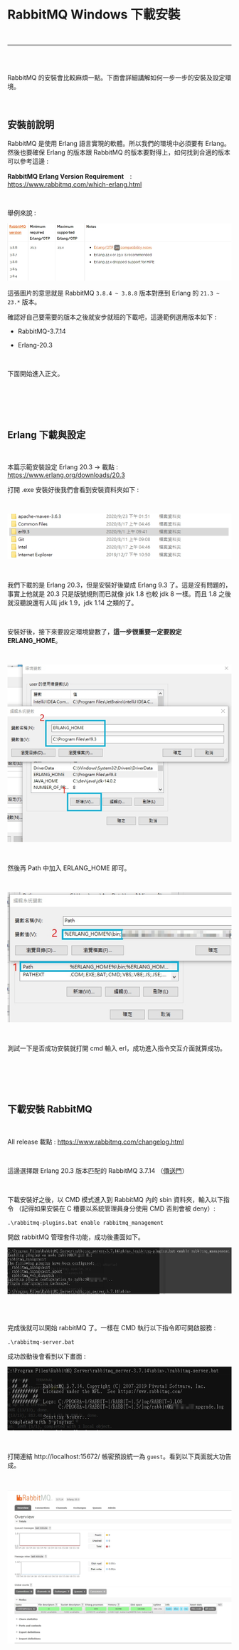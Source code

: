 # RabbitMQ Windows 下載安裝

<br>

---

<br>
<br>

RabbitMQ 的安裝會比較麻煩一點。下面會詳細講解如何一步一步的安裝及設定環境。

<br>

## 安裝前說明

RabbitMQ 是使用 Erlang 語言實現的軟體。所以我們的環境中必須要有 Erlang。然後也要確保 Erlang 的版本跟 RabbitMQ 的版本要對得上，如何找到合適的版本可以參考這邊 : 

__RabbitMQ Erlang Version Requirement__　:　https://www.rabbitmq.com/which-erlang.html

<br>

舉例來說 : 

![1](imgs/1.jpg)


這張圖片的意思就是 RabbitMQ `3.8.4 ~ 3.8.8` 版本對應到 Erlang 的 `21.3 ~ 23.*` 版本。

確認好自己要需要的版本之後就安步就班的下載吧，這邊範例選用版本如下 :  

* RabbitMQ-3.7.14

* Erlang-20.3

<br>

下面開始進入正文。

<br>
<br>
<br>
<br>

## Erlang 下載與設定

<br>

本篇示範安裝設定 Erlang 20.3 -> 載點 : https://www.erlang.org/downloads/20.3

打開 .exe 安裝好後我們會看到安裝資料夾如下 : 

<br>

![2](imgs/2.jpg)

<br>

我們下載的是 Erlang 20.3，但是安裝好後變成 Erlang 9.3 了。這是沒有問題的，事實上他就是 20.3 只是版號規則而已就像 jdk 1.8 也較 jdk 8 一樣。而且 1.8 之後就沒聽說還有人叫 jdk 1.9，jdk 1.14 之類的了。

<br>

安裝好後，接下來要設定環境變數了，__這一步很重要一定要設定 ERLANG_HOME__。

<br>

![3](imgs/3.jpg)

<br>

然後再 Path 中加入 ERLANG_HOME 即可。

<br>

![4](imgs/4.jpg)

<br>

測試一下是否成功安裝就打開 cmd 輸入 erl，成功進入指令交互介面就算成功。

<br>
<br>
<br>
<br>

## 下載安裝 RabbitMQ

<br>

All release 載點 : https://www.rabbitmq.com/changelog.html

<br>

這邊選擇跟 Erlang 20.3 版本匹配的 RabbitMQ 3.7.14 （[傳送門](https://github.com/rabbitmq/rabbitmq-server/releases/download/v3.7.14/rabbitmq-server-3.7.14.exe)）

<br>

下載安裝好之後，以 CMD 模式進入到 RabbitMQ 內的 sbin 資料夾，輸入以下指令 （記得如果安裝在 C 槽要以系統管理員身分使用 CMD 否則會被 deny）: 

```
.\rabbitmq-plugins.bat enable rabbitmq_management
```

開啟 rabbitMQ 管理套件功能，成功後畫面如下。

![5](imgs/5.jpg)

<br>
<br>

完成後就可以開始 rabbitMQ 了。一樣在 CMD 執行以下指令即可開啟服務 : 

```
.\rabbitmq-server.bat
```

成功啟動後會看到以下畫面 : 

![6](imgs/6.jpg)

<br>

打開連結 http://localhost:15672/ 帳密預設統一為 `guest`。看到以下頁面就大功告成。

<br>

![7](imgs/7.jpg)